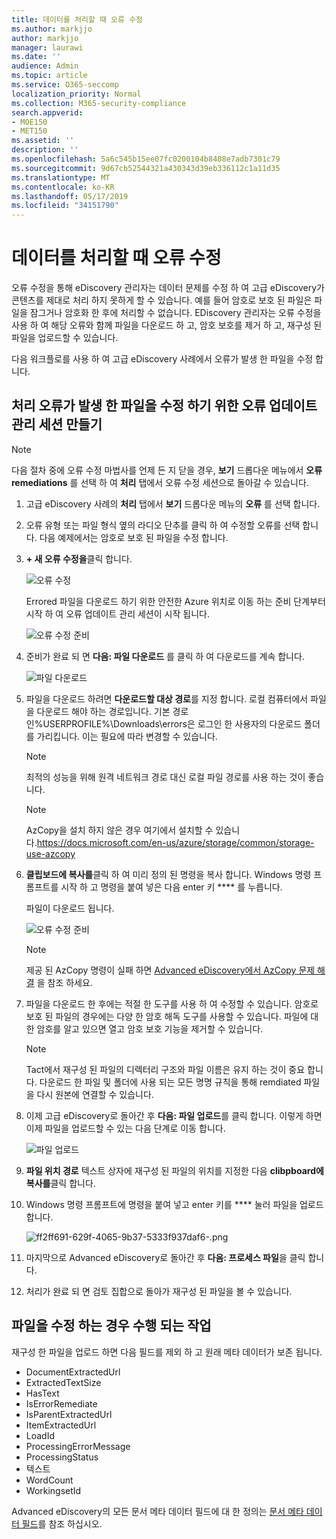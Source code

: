 ```yaml
---
title: 데이터를 처리할 때 오류 수정
ms.author: markjjo
author: markjjo
manager: laurawi
ms.date: ''
audience: Admin
ms.topic: article
ms.service: O365-seccomp
localization_priority: Normal
ms.collection: M365-security-compliance
search.appverid:
- MOE150
- MET150
ms.assetid: ''
description: ''
ms.openlocfilehash: 5a6c545b15ee07fc0200104b8408e7adb7301c79
ms.sourcegitcommit: 9d67cb52544321a430343d39eb336112c1a11d35
ms.translationtype: MT
ms.contentlocale: ko-KR
ms.lasthandoff: 05/17/2019
ms.locfileid: "34151790"
---
```

# <a name="error-remediation-when-processing-data"></a>데이터를 처리할 때 오류 수정

오류 수정을 통해 eDiscovery 관리자는 데이터 문제를 수정 하 여 고급 eDiscovery가 콘텐츠를 제대로 처리 하지 못하게 할 수 있습니다. 예를 들어 암호로 보호 된 파일은 파일을 잠그거나 암호화 한 후에 처리할 수 없습니다. EDiscovery 관리자는 오류 수정을 사용 하 여 해당 오류와 함께 파일을 다운로드 하 고, 암호 보호를 제거 하 고, 재구성 된 파일을 업로드할 수 있습니다.

다음 워크플로를 사용 하 여 고급 eDiscovery 사례에서 오류가 발생 한 파일을 수정 합니다.

## <a name="creating-an-error-remediation-session-to-remediate-files-with-processing-errors"></a>처리 오류가 발생 한 파일을 수정 하기 위한 오류 업데이트 관리 세션 만들기

>[!NOTE]
>다음 절차 중에 오류 수정 마법사를 언제 든 지 닫을 경우, **보기** 드롭다운 메뉴에서 **오류 remediations** 를 선택 하 여 **처리** 탭에서 오류 수정 세션으로 돌아갈 수 있습니다.

1. 고급 eDiscovery 사례의 **처리** 탭에서 **보기** 드롭다운 메뉴의 **오류** 를 선택 합니다.

2. 오류 유형 또는 파일 형식 옆의 라디오 단추를 클릭 하 여 수정할 오류를 선택 합니다.  다음 예제에서는 암호로 보호 된 파일을 수정 합니다.

3. **+ 새 오류 수정을**클릭 합니다.

    ![오류 수정](../media/8c2faf1a-834b-44fc-b418-6a18aed8b81a.png)

    Errored 파일을 다운로드 하기 위한 안전한 Azure 위치로 이동 하는 준비 단계부터 시작 하 여 오류 업데이트 관리 세션이 시작 됩니다.

    ![오류 수정 준비](../media/390572ec-7012-47c4-a6b6-4cbb5649e8a8.png)

4. 준비가 완료 되 면 **다음: 파일 다운로드** 를 클릭 하 여 다운로드를 계속 합니다.

    ![파일 다운로드](../media/6ac04b09-8e13-414a-9e24-7c75ba586363.png)

5. 파일을 다운로드 하려면 **다운로드할 대상 경로**를 지정 합니다. 로컬 컴퓨터에서 파일을 다운로드 해야 하는 경로입니다.  기본 경로인%USERPROFILE%\Downloads\errors은 로그인 한 사용자의 다운로드 폴더를 가리킵니다. 이는 필요에 따라 변경할 수 있습니다.

    >[!NOTE]
    >최적의 성능을 위해 원격 네트워크 경로 대신 로컬 파일 경로를 사용 하는 것이 좋습니다.

    > [!NOTE]
    > AzCopy을 설치 하지 않은 경우 여기에서 설치할 수 있습니다.https://docs.microsoft.com/en-us/azure/storage/common/storage-use-azcopy

6. **클립보드에 복사를**클릭 하 여 미리 정의 된 명령을 복사 합니다. Windows 명령 프롬프트를 시작 하 고 명령을 붙여 넣은 다음 enter 키 **** 를 누릅니다.  

    파일이 다운로드 됩니다.

    ![오류 수정 준비](../media/f364ab4d-31c5-4375-b69f-650f694a2f69.png)

    > [!NOTE]
    > 제공 된 AzCopy 명령이 실패 하면 [Advanced eDiscovery에서 AzCopy 문제 해결](troubleshooting-azcopy.md) 을 참조 하세요.

7. 파일을 다운로드 한 후에는 적절 한 도구를 사용 하 여 수정할 수 있습니다. 암호로 보호 된 파일의 경우에는 다양 한 암호 해독 도구를 사용할 수 있습니다. 파일에 대 한 암호를 알고 있으면 열고 암호 보호 기능을 제거할 수 있습니다.
    > [!NOTE]
    > Tact에서 재구성 된 파일의 디렉터리 구조와 파일 이름은 유지 하는 것이 중요 합니다.  다운로드 한 파일 및 폴더에 사용 되는 모든 명명 규칙을 통해 remdiated 파일을 다시 원본에 연결할 수 있습니다.

8. 이제 고급 eDiscovery로 돌아간 후 **다음: 파일 업로드**를 클릭 합니다.  이렇게 하면 이제 파일을 업로드할 수 있는 다음 단계로 이동 합니다.

    ![파일 업로드](../media/af3d8617-1bab-4ecd-8de0-22e53acba240.png)

9. **파일 위치 경로** 텍스트 상자에 재구성 된 파일의 위치를 지정한 다음 **clibpboard에 복사를**클릭 합니다.

10. Windows 명령 프롬프트에 명령을 붙여 넣고 enter 키를 **** 눌러 파일을 업로드 합니다.

    ![ff2ff691-629f-4065-9b37-5333f937daf6-.png](../media/ff2ff691-629f-4065-9b37-5333f937daf6.png)

11. 마지막으로 Advanced eDiscovery로 돌아간 후 **다음: 프로세스 파일**을 클릭 합니다.

12. 처리가 완료 되 면  검토 집합으로 돌아가 재구성 된 파일을 볼 수 있습니다.

## <a name="what-happens-when-files-are-remediated"></a>파일을 수정 하는 경우 수행 되는 작업

재구성 한 파일을 업로드 하면 다음 필드를 제외 하 고 원래 메타 데이터가 보존 됩니다. 

- DocumentExtractedUrl
- ExtractedTextSize
- HasText
- IsErrorRemediate
- IsParentExtractedUrl
- ItemExtractedUrl
- LoadId
- ProcessingErrorMessage
- ProcessingStatus
- 텍스트
- WordCount
- WorkingsetId

Advanced eDiscovery의 모든 문서 메타 데이터 필드에 대 한 정의는 [문서 메타 데이터 필드](document-metadata-fields.md)를 참조 하십시오.